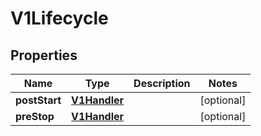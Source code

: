 
# V1Lifecycle

## Properties
Name | Type | Description | Notes
------------ | ------------- | ------------- | -------------
**postStart** | [**V1Handler**](V1Handler.md) |  |  [optional]
**preStop** | [**V1Handler**](V1Handler.md) |  |  [optional]



